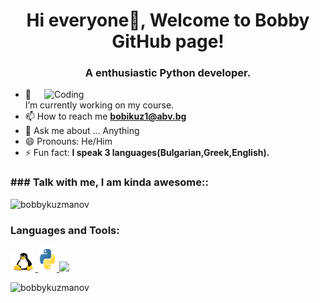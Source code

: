 <h1 align="center">Hi everyone👋, Welcome to Bobby GitHub page!</h1>
<h3 align="center">A enthusiastic Python developer.</h3>
<img align="right" alt="Coding" width="450" src="https://cdn.dribbble.com/users/2520294/screenshots/7269423/alaminxyz.gif">

- 🌱 I’m currently working on my course.
- 📫 How to reach me **bobikuz1@abv.bg**
- 💬 Ask me about ... Anything
- 😄 Pronouns: He/Him
- ⚡ Fun fact: **I speak 3 languages(Bulgarian,Greek,English).**


<h3 align="left">### Talk with me, I am kinda awesome::</h3>

<p align="left"> <img src="https://komarev.com/ghpvc/?username=bobbykuzmanov&label=Profile%20views&color=0e75b6&style=flat" alt="bobbykuzmanov" /> </p>

<h3 align="left">Languages and Tools:</h3>
<p align="left"> <a href="https://www.linux.org/" target="_blank" rel="noreferrer"> <img src="https://raw.githubusercontent.com/devicons/devicon/master/icons/linux/linux-original.svg" alt="linux" width="40" height="30"/> </a> <a href="https://www.python.org" target="_blank" rel="noreferrer"> <img src="https://raw.githubusercontent.com/devicons/devicon/master/icons/python/python-original.svg" alt="python" width="30" height="40"/>
<img width='30' src="https://cdn.jsdelivr.net/gh/devicons/devicon/icons/pycharm/pycharm-original.svg" />  
  
<p><img align="left" width="400" src="https://github-readme-streak-stats.herokuapp.com/?user=bobbykuzmanov&&show_icons=true&theme=radical" alt="bobbykuzmanov" /></p>
